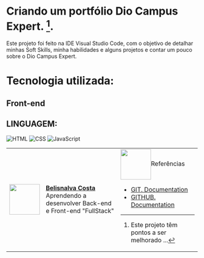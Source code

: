 # Criando um portfólio Dio Campus Expert. [^1].

Este projeto foi feito na IDE Visual Studio Code, com o objetivo de detalhar minhas Soft Skills, minha habilidades e alguns projetos e contar um pouco sobre o Dio Campus Expert.

# Tecnologia  utilizada:

## Front-end

## LINGUAGEM:
![HTML](https://img.shields.io/badge/HTML-000?style=for-the-badge&logo=html5&logoColor=30A3DC)
![CSS](https://img.shields.io/badge/CSS-000?style=for-the-badge&logo=css3&logoColor=E94D5F)
![JavaScript](https://img.shields.io/badge/JavaScript-000?style=for-the-badge&logo=javascript&logoColor=30A3DC)

  <table>
  <tr>
    <td>
      <img width="80px" align="center" src="https://avatars.githubusercontent.com/BelisnalvaCosta"/>      
    </td>
    <td align="left">
      <a href="https://github.com/BelisnalvaCosta">
        <span><b>Belisnalva Costa</b></span>
      </a>
      <br>
      <span>Aprendendo a desenvolver Back-end e Front-end "FullStack"</span>
    </td>
    <td>
      <img width="80px" align="center" src="![image](https://github.com/BelisnalvaCosta/Portfolio1/assets/72033269/60f78b10-b2a2-4e9b-81e6-4f06323608cc)
    </td>
  </tr>
</table>

## Referências
- [GIT. Documentation](https://git-scm.com/doc)
- [GITHUB. Documentation](https://docs.github.com/)

[^1]: Este projeto têm pontos a ser melhorado ...
